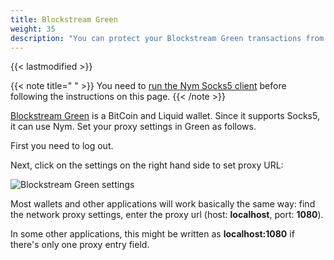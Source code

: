 ```yaml
---
title: Blockstream Green
weight: 35
description: "You can protect your Blockstream Green transactions from network eavesdroppers using the Nym mixnet. Here's how."
---
```

{{< lastmodified >}}

{{< note title=" " >}}
You need to [run the Nym Socks5 client](/docs/use-apps/) before following the instructions on this page.
{{< /note >}}

[Blockstream Green](https://blockstream.com/green/) is a BitCoin and Liquid wallet. Since it supports Socks5, it can use Nym. Set your proxy settings in Green as follows.

First you need to log out.

Next, click on the settings on the right hand side to set proxy URL:

![Blockstream Green settings](/docs/images/wallet-proxy-settings/blockstream-green.gif)

Most wallets and other applications will work basically the same way: find the network proxy settings, enter the proxy url (host: **localhost**, port: **1080**).

In some other applications, this might be written as **localhost:1080** if there's only one proxy entry field.
